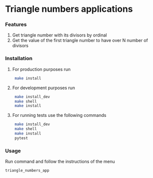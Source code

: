 # Triangle numbers applications
### Features
1. Get triangle number with its divisors by ordinal
2. Get the value of the first triangle number to have over N number of divisors

### Installation
1. For production purposes run
   ```bash
    make install
   ```
2. For development purposes run
   ```bash
    make install_dev
    make shell
    make install
   ```
3. For running tests use the following commands
   ```bash
    make install_dev
    make shell
    make install
    pytest
   ```
### Usage
Run command and follow the instructions of the menu
```bash
triangle_numbers_app
```
